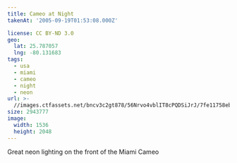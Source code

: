 ```yaml
---
title: Cameo at Night
takenAt: '2005-09-19T01:53:08.000Z'

license: CC BY-ND 3.0
geo:
  lat: 25.787057
  lng: -80.131683
tags:
  - usa
  - miami
  - cameo
  - night
  - neon
url: >-
  //images.ctfassets.net/bncv3c2gt878/56Nrvo4vblIT8cPQDSiJrJ/7fe11758eb0323a02b561866fce21d85/cameo-at-night_4325541522_o
size: 2943777
image:
  width: 1536
  height: 2048
---
```


Great neon lighting on the front of the Miami Cameo

